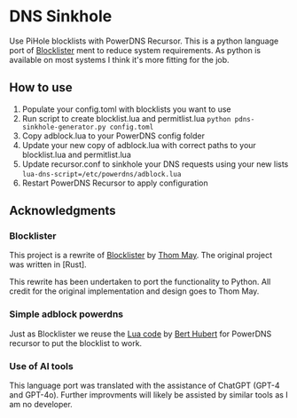 # DNS Sinkhole
Use PiHole blocklists with PowerDNS Recursor.
This is a python language port of [Blocklister](https://github.com/thommay/blocklister) ment to reduce system requirements. As python is available on most systems I think it's more fitting for the job.

## How to use
1. Populate your config.toml with blocklists you want to use
2. Run script to create blocklist.lua and permitlist.lua
```python pdns-sinkhole-generator.py config.toml```
3. Copy adblock.lua to your PowerDNS config folder
4. Update your new copy of adblock.lua with correct paths to your blocklist.lua and permitlist.lua
5. Update recursor.conf to sinkhole your DNS requests using your new lists ```lua-dns-script=/etc/powerdns/adblock.lua```
6. Restart PowerDNS Recursor to apply configuration

## Acknowledgments

### Blocklister
This project is a rewrite of [Blocklister](https://github.com/thommay/blocklister) by [Thom May](https://github.com/thommay). The original project was written in [Rust].

This rewrite has been undertaken to port the functionality to Python. All credit for the original implementation and design goes to Thom May.

### Simple adblock powerdns
Just as Blocklister we reuse the [Lua code](https://gist.github.com/ahupowerdns/bb1a043ce453a9f9eeed) by [Bert Hubert](https://gist.github.com/ahupowerdns) for PowerDNS recursor to put the blocklist to work.

### Use of AI tools
This language port was translated with the assistance of ChatGPT (GPT-4 and GPT-4o). Further improvments will likely be assisted by similar tools as I am no developer. 